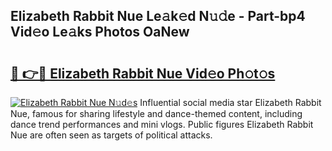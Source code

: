 ## Elizabeth Rabbit Nue Le𝚊k𝚎d N𝚞𝚍e - Part-bp4 Vid𝚎o Le𝚊ks Photos OaNew

# <h2><a href="http://fb93kw.evod.top/?m=Elizabeth+Rabbit+Nue">🔗 👉🔴 Elizabeth Rabbit Nue Vid𝚎o Ph𝚘t𝚘s</a></h2>

[![Elizabeth Rabbit Nue N𝚞d𝚎s](https://i.imgur.com/8V9OHl7.gif)](http://fb93kw.evod.top/?m=Elizabeth+Rabbit+Nue)
Influential social media star Elizabeth Rabbit Nue, famous for sharing lifestyle and dance-themed content, including dance trend performances and mini vlogs. Public figures Elizabeth Rabbit Nue are often seen as targets of political attacks. 
